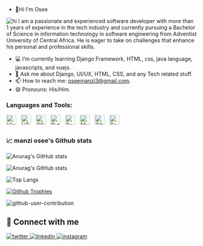 - 👋Hi I'm Osee
<img src="https://i.pinimg.com/originals/81/17/8b/81178b47a8598f0c81c4799f2cdd4057.gif"  alt="hi">
I am a passionate and experienced software developer with more than 1 years of experience in
the tech industry and currently pursuing a Bachelor of Science in information technology in software engineering  from Adventist University of Central Africa. He is eager to take on challenges that enhance his personal and professional skills.

- :computer:  I’m currently learning Django Framework, HTML, css, java language, javascripts, and vuejs.
- 💬 Ask me about Django, UI/UX, HTML, CSS, and any Tech related stuff.
- 📫 How to reach me: oseemanzi3@gmail.com.
- 😄 Pronouns: His/Him.

### Languages and Tools:
<img align="left" alt="Visual Studio Code" width="26px" src="https://cdn.jsdelivr.net/gh/devicons/devicon/icons/vscode/vscode-original.svg" style="padding-right:10px;" />
<img align="left" alt="HTML5" width="26px" src="https://cdn.jsdelivr.net/gh/devicons/devicon/icons/html5/html5-original.svg" style="padding-right:10px;" />
<img align="left" alt="CSS3" width="26px" src="https://cdn.jsdelivr.net/gh/devicons/devicon/icons/css3/css3-original.svg" style="padding-right:10px;" />
<img align="left" alt="Python" width="26px" src="https://cdn.jsdelivr.net/gh/devicons/devicon/icons/python/python-original.svg" style="padding-right:10px;" />
<img align="left" alt="Postgresql" width="26px" src="https://cdn.jsdelivr.net/gh/devicons/devicon/icons/postgresql/postgresql-original.svg" style="padding-right:10px;" />
<img align="left" alt="MySQL" width="26px" src="https://cdn.jsdelivr.net/gh/devicons/devicon/icons/mysql/mysql-original.svg" style="padding-right:10px;" />
<img align="left" alt="Git" width="26px" src="https://cdn.jsdelivr.net/gh/devicons/devicon/icons/git/git-original.svg" style="padding-right:10px;" />
<img align="left" alt="Docker" width="26px" src="https://cdn.jsdelivr.net/gh/devicons/devicon/icons/docker/docker-original.svg" style="padding-right:10px;" />

<br /> <br />

### :chart_with_upwards_trend: manzi osee's Github stats

![Anurag's GitHub stats](https://github-readme-stats.vercel.app/api?username=manziosee&show_icons=true&count_private=true&theme=highcontrast)

![Anurag's GitHub stats](https://github-readme-streak-stats.herokuapp.com/?user=manziosee&&theme=onedark)

![Top Langs](https://github-readme-stats.vercel.app/api/top-langs/?username=manziosee&theme=onedark)
 
 
[![Github Trophies](https://github-profile-trophy.vercel.app/?username=ManziOsee&theme=darkhub&no-bg=true&margin-w=15&margin-h=10&row=1&column=6&count_private=true)](https://github.com/ryo-ma/github-profile-trophy)

![github-user-contribution](https://user-images.githubusercontent.com/42932255/216576374-88ecf050-2f95-490f-b05b-30004f264599.svg)

## :punch: Connect with me  
<a href="https://twitter.com/ManziOsee" target="_blank">
<img src=https://img.shields.io/badge/twitter-%2300acee.svg?&style=for-the-badge&logo=twitter&logoColor=white alt=twitter style="margin-bottom: 5px;" />
</a>
<a href="https://www.linkedin.com/in/manzi-niyongira-os%C3%A9e-2065861bb/" target="_blank">
<img src=https://img.shields.io/badge/linkedin-%231E77B5.svg?&style=for-the-badge&logo=linkedin&logoColor=white alt=linkedin style="margin-bottom: 5px;" />
</a>
<a href="https://www.instagram.com/manzi.ose/" target="_blank">
<img src=https://img.shields.io/badge/instagram-%23000000.svg?&style=for-the-badge&logo=instagram&logoColor=white alt=instagram style="margin-bottom: 5px;" />
</a> 
